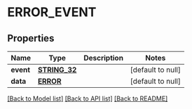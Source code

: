 # ERROR_EVENT

## Properties
Name | Type | Description | Notes
------------ | ------------- | ------------- | -------------
**event** | [**STRING_32**](STRING_32.md) |  | [default to null]
**data** | [**ERROR**](Error.md) |  | [default to null]

[[Back to Model list]](../README.md#documentation-for-models) [[Back to API list]](../README.md#documentation-for-api-endpoints) [[Back to README]](../README.md)



